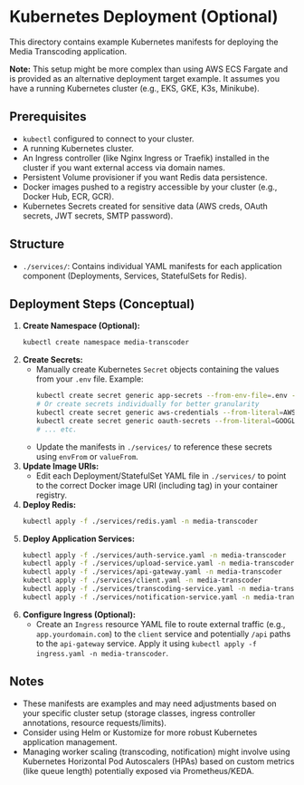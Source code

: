 <!-- ./infrastructure/kubernetes/README.md -->
# Kubernetes Deployment (Optional)

This directory contains example Kubernetes manifests for deploying the Media Transcoding application.

**Note:** This setup might be more complex than using AWS ECS Fargate and is provided as an alternative deployment target example. It assumes you have a running Kubernetes cluster (e.g., EKS, GKE, K3s, Minikube).

## Prerequisites

* `kubectl` configured to connect to your cluster.
* A running Kubernetes cluster.
* An Ingress controller (like Nginx Ingress or Traefik) installed in the cluster if you want external access via domain names.
* Persistent Volume provisioner if you want Redis data persistence.
* Docker images pushed to a registry accessible by your cluster (e.g., Docker Hub, ECR, GCR).
* Kubernetes Secrets created for sensitive data (AWS creds, OAuth secrets, JWT secrets, SMTP password).

## Structure

* `./services/`: Contains individual YAML manifests for each application component (Deployments, Services, StatefulSets for Redis).

## Deployment Steps (Conceptual)

1. **Create Namespace (Optional):**
    ```bash
    kubectl create namespace media-transcoder
    ```
2. **Create Secrets:**
    * Manually create Kubernetes `Secret` objects containing the values from your `.env` file. Example:
        ```bash
        kubectl create secret generic app-secrets --from-env-file=.env -n media-transcoder
        # Or create secrets individually for better granularity
        kubectl create secret generic aws-credentials --from-literal=AWS_ACCESS_KEY_ID=... -n media-transcoder
        kubectl create secret generic oauth-secrets --from-literal=GOOGLE_CLIENT_SECRET=... -n media-transcoder
        # ... etc.
        ```
    * Update the manifests in `./services/` to reference these secrets using `envFrom` or `valueFrom`.
3. **Update Image URIs:**
    * Edit each Deployment/StatefulSet YAML file in `./services/` to point to the correct Docker image URI (including tag) in your container registry.
4. **Deploy Redis:**
    ```bash
    kubectl apply -f ./services/redis.yaml -n media-transcoder
    ```
5. **Deploy Application Services:**
    ```bash
    kubectl apply -f ./services/auth-service.yaml -n media-transcoder
    kubectl apply -f ./services/upload-service.yaml -n media-transcoder
    kubectl apply -f ./services/api-gateway.yaml -n media-transcoder
    kubectl apply -f ./services/client.yaml -n media-transcoder
    kubectl apply -f ./services/transcoding-service.yaml -n media-transcoder # Deployment for workers
    kubectl apply -f ./services/notification-service.yaml -n media-transcoder # Deployment for workers
    ```
6. **Configure Ingress (Optional):**
    * Create an `Ingress` resource YAML file to route external traffic (e.g., `app.yourdomain.com`) to the `client` service and potentially `/api` paths to the `api-gateway` service. Apply it using `kubectl apply -f ingress.yaml -n media-transcoder`.

## Notes

* These manifests are examples and may need adjustments based on your specific cluster setup (storage classes, ingress controller annotations, resource requests/limits).
* Consider using Helm or Kustomize for more robust Kubernetes application management.
* Managing worker scaling (transcoding, notification) might involve using Kubernetes Horizontal Pod Autoscalers (HPAs) based on custom metrics (like queue length) potentially exposed via Prometheus/KEDA.
